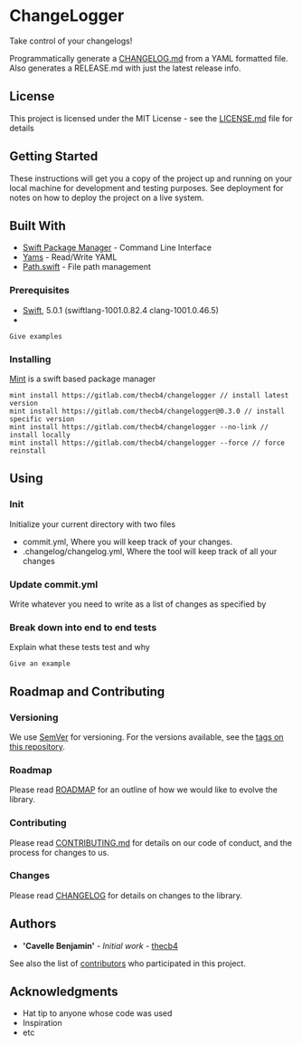 # ChangeLogger

Take control of your changelogs!

Programmatically generate a [CHANGELOG.md](https://keepachangelog.com/en/1.0.0/) from a YAML formatted file.
Also generates a RELEASE.md with just the latest release info.

## License

This project is licensed under the MIT License - see the [LICENSE.md](LICENSE.md) file for details

## Getting Started

These instructions will get you a copy of the project up and running on your local machine for development and testing purposes. See deployment for notes on how to deploy the project on a live system.

## Built With

* [Swift Package Manager](https://github.com/apple/swift-package-manager) - Command Line Interface
* [Yams](https://github.com/jpsim/Yams) - Read/Write YAML
* [Path.swift](https://github.com/mxcl/Path.swift) - File path management

### Prerequisites

* [Swift](https://swift.org), 5.0.1 (swiftlang-1001.0.82.4 clang-1001.0.46.5)
*


```
Give examples
```

### Installing

[Mint](https://github.com/yonaskolb/Mint) is a swift based package manager

```
mint install https://gitlab.com/thecb4/changelogger // install latest version
mint install https://gitlab.com/thecb4/changelogger@0.3.0 // install specific version
mint install https://gitlab.com/thecb4/changelogger --no-link // install locally
mint install https://gitlab.com/thecb4/changelogger --force // force reinstall
```

## Using

### Init
Initialize your current directory with two files
- commit.yml, Where you will keep track of your changes.
- .changelog/changelog.yml, Where the tool will keep track of all your changes

### Update commit.yml
Write whatever you need to write as a list of changes as specified by 


### Break down into end to end tests

Explain what these tests test and why

```
Give an example
```

## Roadmap and Contributing

### Versioning

We use [SemVer](http://semver.org/) for versioning. For the versions available, see the [tags on this repository](https://github.com/your/project/tags).



### Roadmap

Please read [ROADMAP](ROADMAP.md) for an outline of how we would like to evolve the library.

### Contributing

Please read [CONTRIBUTING.md](CONTRIBUTING.md) for details on our code of conduct, and the process for changes to us.

### Changes

Please read [CHANGELOG](CHANGELOG.md) for details on changes to the library.


## Authors

* **'Cavelle Benjamin'** - *Initial work* - [thecb4](https://thecb4.io)

See also the list of [contributors](https://github.com/your/project/contributors) who participated in this project.

## Acknowledgments

* Hat tip to anyone whose code was used
* Inspiration
* etc
